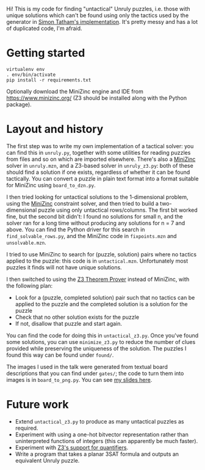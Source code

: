 Hi! This is my code for finding "untactical" Unruly puzzles, i.e. those with unique solutions which can't be found using only the tactics used by the generator in [Simon Tatham's implementation](https://www.chiark.greenend.org.uk/~sgtatham/puzzles/js/unruly.html). It's pretty messy and has a lot of duplicated code, I'm afraid.

# Getting started
```
virtualenv env
. env/bin/activate
pip install -r requirements.txt
```
Optionally download the MiniZinc engine and IDE from https://www.minizinc.org/ (Z3 should be installed along with the Python package).

# Layout and history

The first step was to write my own implementation of a tactical solver: you can find this in `unruly.py`, together with some utilities for reading puzzles from files and so on which are imported elsewhere. There's also a [MiniZinc](https://minizinc.org/) solver in `unruly.mzn`, and a Z3-based solver in `unruly_z3.py`: both of these should find a solution if one exists, regardless of whether it can be found tactically. You can convert a puzzle in plain text format into a format suitable for MiniZinc using `board_to_dzn.py`.

I then tried looking for untactical solutions to the 1-dimensional problem, using the [MiniZinc](https://www.minizinc.org/) constraint solver, and then tried to build a two-dimensional puzzle using only untactical rows/columns. The first bit worked fine, but the second bit didn't: I found no solutions for small n, and the solver ran for a long time without producing any solutions for n = 7 and above. You can find the Python driver for this search in `find_solvable_rows.py`, and the MiniZinc code in `fixpoints.mzn` and `unsolvable.mzn`.

I tried to use MiniZinc to search for (puzzle, solution) pairs where no tactics applied to the puzzle: this code is in `untactical.mzn`. Unfortunately most puzzles it finds will not have unique solutions.

I then switched to using the [Z3 Theorem Prover](https://github.com/Z3Prover/z3) instead of MiniZinc, with the following plan:
 - Look for a (puzzle, completed solution) pair such that no tactics can be applied to the puzzle and the completed solution is a solution for the puzzle
 - Check that no other solution exists for the puzzle
 - If not, disallow that puzzle and start again.

You can find the code for doing this in `untactical_z3.py`. Once you've found some solutions, you can use `minimize_z3.py` to reduce the number of clues provided while preserving the uniqueness of the solution. The puzzles I found this way can be found under `found/`.

The images I used in the talk were generated from textual board descriptions that you can find under `gates/`; the code to turn them into images is in `board_to_png.py`. You can see [my slides here](https://docs.google.com/presentation/d/1sKVxpxUiWvyh6OOCqEk4slcyN0_3X2VQzIORVEKRzcU/edit?usp=sharing).

# Future work

 - Extend `untactical_z3.py` to produce as many untactical puzzles as required.
 - Experiment with using a one-hot bitvector representation rather than uninterpreted functions of integers (this can apparently be much faster).
 - Experiment with [Z3's support for quantifiers](https://microsoft.github.io/z3guide/docs/logic/Quantifiers).
 - Write a program that takes a planar 3SAT formula and outputs an equivalent Unruly puzzle.